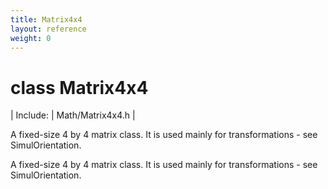 ```yaml
---
title: Matrix4x4
layout: reference
weight: 0
---
```

class Matrix4x4
===

| Include: | Math/Matrix4x4.h |

A fixed-size 4 by 4 matrix class.
It is used mainly for transformations - see SimulOrientation.
  



A fixed-size 4 by 4 matrix class.
It is used mainly for transformations - see SimulOrientation.
  

